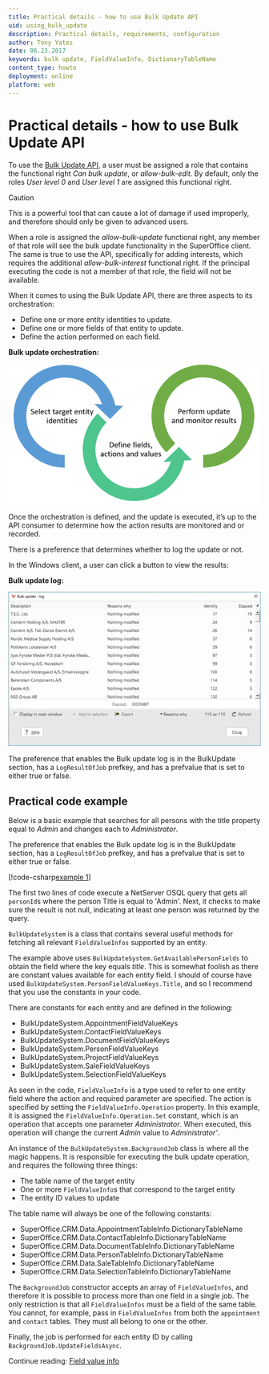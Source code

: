 ```yaml
---
title: Practical details - how to use Bulk Update API
uid: using_bulk_update
description: Practical details, requirements, configuration
author: Tony Yates
date: 06.23.2017
keywords: bulk update, FieldValueInfo, DictionaryTableName
content_type: howto
deployment: online
platform: web
---
```


# Practical details - how to use Bulk Update API

To use the [Bulk Update API][1], a user must be assigned a role that contains the functional right *Can bulk update*, or *allow-bulk-edit*. By default, only the roles *User level 0* and *User level 1* are assigned this functional right.

> [!CAUTION]
> This is a powerful tool that can cause a lot of damage if used improperly, and therefore should only be given to advanced users.

When a role is assigned the *allow-bulk-update* functional right, any member of that role will see the bulk update functionality in the SuperOffice client. The same is true to use the API, specifically for adding interests, which requires the additional *allow-bulk-interest* functional right. If the principal executing the code is not a member of that role, the field will not be available.

When it comes to using the Bulk Update API, there are three aspects to its orchestration:

* Define one or more entity identities to update.
* Define one or more fields of that entity to update.
* Define the action performed on each field.

**Bulk update orchestration:**

![Bulk update orchestration diagram][img1]

Once the orchestration is defined, and the update is executed, it’s up to the API consumer to determine how the action results are monitored and or recorded.

There is a preference that determines whether to log the update or not.

In the Windows client, a user can click a button to view the results:

**Bulk update log:**

![Bulk update log -screenshot][img2]

The preference that enables the Bulk update log is in the BulkUpdate section, has a `LogResultOfJob` prefkey, and has a prefvalue that is set to either true or false.

## Practical code example

Below is a basic example that searches for all persons with the title property equal to *Admin* and changes each to *Administrator*.

The preference that enables the Bulk update log is in the BulkUpdate section, has a `LogResultOfJob` prefkey, and has a prefvalue that is set to either true or false.

[!code-csharp[example 1](includes/bulk-update.cs)]

The first two lines of code execute a NetServer OSQL query that gets all `personId`s where the person Title is equal to 'Admin'. Next, it checks to make sure the result is not null, indicating at least one person was returned by the query.

`BulkUpdateSystem` is a class that contains several useful methods for fetching all relevant `FieldValueInfos` supported by an entity.

The example above uses `BulkUpdateSystem.GetAvailablePersonFields` to obtain the field where the key equals *title*. This is somewhat foolish as there are constant values available for each entity field. I should of course have used `BulkUpdateSystem.PersonFieldValueKeys.Title`, and so I recommend that you use the constants in your code.

There are constants for each entity and are defined in the following:

* BulkUpdateSystem.AppointmentFieldValueKeys
* BulkUpdateSystem.ContactFieldValueKeys
* BulkUpdateSystem.DocumentFieldValueKeys
* BulkUpdateSystem.PersonFieldValueKeys
* BulkUpdateSystem.ProjectFieldValueKeys
* BulkUpdateSystem.SaleFieldValueKeys
* BulkUpdateSystem.SelectionFieldValueKeys

As seen in the code, `FieldValueInfo` is a type used to refer to one entity field where the action and required parameter are specified. The action is specified by setting the `FieldValueInfo.Operation` property. In this example, it is assigned the `FieldValueInfo.Operation.Set` constant, which is an operation that accepts one parameter *Administrator*. When executed, this operation will change the current *Admin* value to *Administrator’*.

An instance of the `BulkUpdateSystem.BackgroundJob` class is where all the magic happens. It is responsible for executing the bulk update operation, and requires the following three things:

* The table name of the target entity
* One or more `FieldValueInfo`s that correspond to the target entity
* The entity ID values to update

The table name will always be one of the following constants:

* SuperOffice.CRM.Data.AppointmentTableInfo.DictionaryTableName
* SuperOffice.CRM.Data.ContactTableInfo.DictionaryTableName
* SuperOffice.CRM.Data.DocumentTableInfo.DictionaryTableName
* SuperOffice.CRM.Data.PersonTableInfo.DictionaryTableName
* SuperOffice.CRM.Data.SaleTableInfo.DictionaryTableName
* SuperOffice.CRM.Data.SelectionTableInfo.DictionaryTableName

The `BackgroundJob` constructor accepts an array of `FieldValueInfos`, and therefore it is possible to process more than one field in a single job. The only restriction is that all `FieldValueInfos` must be a field of the same table. You cannot, for example, pass in `FieldValueInfos` from both the `appointment` and `contact` tables. They must all belong to one or the other.

Finally, the job is performed for each entity ID by calling `BackgroundJob.UpdateFieldsAsync`.

Continue reading: [Field value info][2]

<!-- Referenced links -->
[1]: index.md
[2]: field-value-info.md

<!-- Referenced images -->
[img1]: media/image006.png
[img2]: media/image008.jpg
